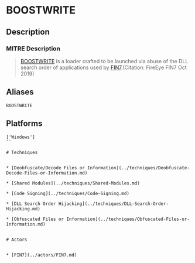 
# BOOSTWRITE

## Description

### MITRE Description

> [BOOSTWRITE](https://attack.mitre.org/software/S0415) is a loader crafted to be launched via abuse of the DLL search order of applications used by [FIN7](https://attack.mitre.org/groups/G0046).(Citation: FireEye FIN7 Oct 2019)

## Aliases

```
BOOSTWRITE
```

## Platforms

```
['Windows']
``

# Techniques


* [Deobfuscate/Decode Files or Information](../techniques/Deobfuscate-Decode-Files-or-Information.md)

* [Shared Modules](../techniques/Shared-Modules.md)
    
* [Code Signing](../techniques/Code-Signing.md)
    
* [DLL Search Order Hijacking](../techniques/DLL-Search-Order-Hijacking.md)
    
* [Obfuscated Files or Information](../techniques/Obfuscated-Files-or-Information.md)
    

# Actors


* [FIN7](../actors/FIN7.md)

